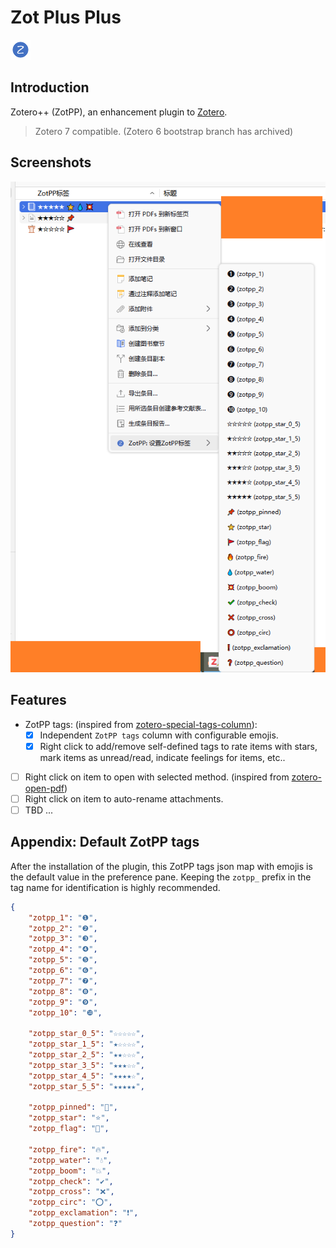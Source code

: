 # Zot Plus Plus

![](addon/chrome/content/icons/favicon.png)

## Introduction
Zotero++ (ZotPP), an enhancement plugin to [Zotero](https://www.zotero.org/).

> Zotero 7 compatible. (Zotero 6 bootstrap branch has archived)

## Screenshots
![](doc/menupopups.png)

## Features
- ZotPP tags: (inspired from [zotero-special-tags-column](https://github.com/whacked/zotero-special-tags-column)):
  - [x] Independent `ZotPP tags` column with configurable emojis.
  - [x] Right click to add/remove self-defined tags to rate items with stars, mark items as unread/read, indicate feelings for items, etc..
- [ ] Right click on item to open with selected method. (inspired from [zotero-open-pdf](https://github.com/retorquere/zotero-open-pdf))
- [ ] Right click on item to auto-rename attachments.
- [ ] TBD ...

## Appendix: Default ZotPP tags
After the installation of the plugin, this ZotPP tags json map with emojis is the default value in the preference pane.
Keeping the `zotpp_` prefix in the tag name for identification is highly recommended.
```json
{
    "zotpp_1": "❶",
    "zotpp_2": "❷",
    "zotpp_3": "❸",
    "zotpp_4": "❹",
    "zotpp_5": "❺",
    "zotpp_6": "❻",
    "zotpp_7": "❼",
    "zotpp_8": "❽",
    "zotpp_9": "❾",
    "zotpp_10": "❿",

    "zotpp_star_0_5": "☆☆☆☆☆",
    "zotpp_star_1_5": "★☆☆☆☆",
    "zotpp_star_2_5": "★★☆☆☆",
    "zotpp_star_3_5": "★★★☆☆",
    "zotpp_star_4_5": "★★★★☆",
    "zotpp_star_5_5": "★★★★★",

    "zotpp_pinned": "📌",
    "zotpp_star": "⭐",
    "zotpp_flag": "🚩",

    "zotpp_fire": "🔥",
    "zotpp_water": "💧",
    "zotpp_boom": "💥",
    "zotpp_check": "✔️",
    "zotpp_cross": "❌",
    "zotpp_circ": "⭕",
    "zotpp_exclamation": "❗",
    "zotpp_question": "❓"
}
```
